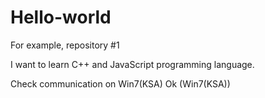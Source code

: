 # Hello-world
For example, repository #1

I want to learn C++ and JavaScript programming language.

Check communication on Win7(KSA)
Ok (Win7(KSA))
